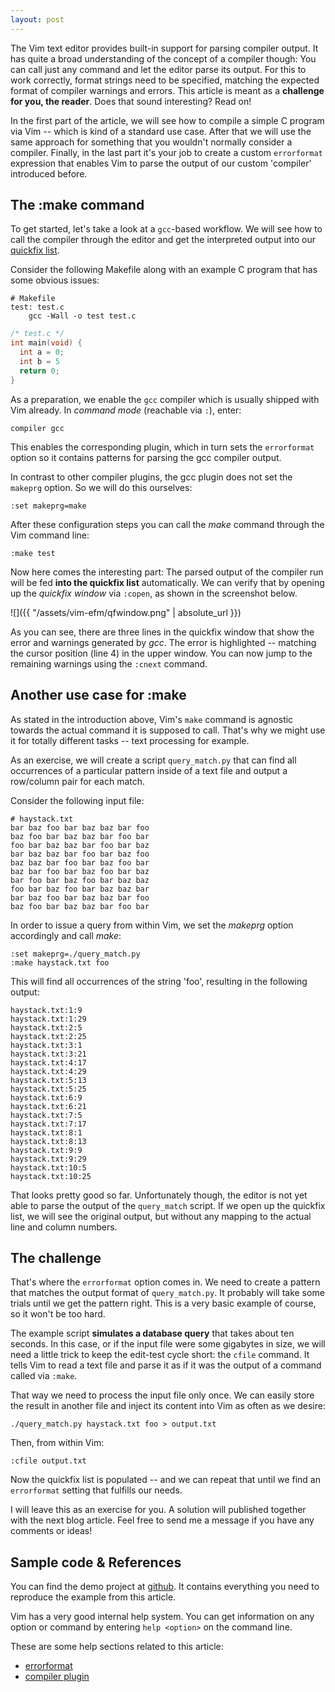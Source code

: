 ```yaml
---
layout: post
---
```


The Vim text editor provides built-in support for parsing compiler output. It has quite a broad understanding of the concept of a compiler though: You can call just any command and let the editor parse its output. For this to work correctly, format strings need to be specified, matching the expected format of compiler warnings and errors. This article is meant as a **challenge for you, the reader**. Does that sound interesting? Read on!

In the first part of the article, we will see how to compile a simple C program via Vim -- which is kind of a standard use case. After that we will use the same approach for something that you wouldn't normally consider a compiler. Finally, in the last part it's your job to create a custom `errorformat` expression that enables Vim to parse the output of our custom 'compiler' introduced before.

## The :make command

To get started, let's take a look at a `gcc`-based workflow. We will see how to call the compiler through the editor and get the interpreted output into our [quickfix list](http://vimdoc.sourceforge.net/htmldoc/quickfix.html).

Consider the following Makefile along with an example C program that has some obvious issues:

```make
# Makefile
test: test.c
	gcc -Wall -o test test.c
```

```c
/* test.c */
int main(void) {
  int a = 0;
  int b = 5
  return 0;
}
```

As a preparation, we enable the `gcc` compiler which is usually shipped with Vim already. In *command mode* (reachable via `:`), enter:
```
compiler gcc
```

This enables the corresponding plugin, which in turn sets the `errorformat` option so it contains patterns for parsing the gcc compiler output.

In contrast to other compiler plugins, the gcc plugin does not set the `makeprg` option.
So we will do this ourselves:
```
:set makeprg=make
```

After these configuration steps you can call the *make* command through the Vim command line:
```
:make test
```

Now here comes the interesting part: The parsed output of the compiler run will be fed **into the quickfix list** automatically. We can verify that by opening up the *quickfix window* via `:copen`, as shown in the screenshot below.

![]({{ "/assets/vim-efm/qfwindow.png" | absolute_url }})

As you can see, there are three lines in the quickfix window that show the error and warnings generated by *gcc*. The error is highlighted -- matching the cursor position (line 4) in the upper window. You can now jump to the remaining warnings using the `:cnext` command.

## Another use case for :make

As stated in the introduction above, Vim's `make` command is agnostic towards the actual command it is supposed to call. That's why we might use it for totally different tasks -- text processing for example.

As an exercise, we will create a script `query_match.py` that can find all occurrences of a particular pattern inside of a text file and output a row/column pair for each match.

Consider the following input file:

```
# haystack.txt
bar baz foo bar baz baz bar foo
baz foo bar baz baz bar foo bar
foo bar baz baz bar foo bar baz
bar baz baz bar foo bar baz foo
baz baz bar foo bar baz foo bar
baz bar foo bar baz foo bar baz
bar foo bar baz foo bar baz baz
foo bar baz foo bar baz baz bar
bar baz foo bar baz baz bar foo
baz foo bar baz baz bar foo bar
```

In order to issue a query from within Vim, we set the *makeprg* option accordingly and call *make*:

```
:set makeprg=./query_match.py
:make haystack.txt foo
```

This will find all occurrences of the string 'foo', resulting in the following output:
```
haystack.txt:1:9
haystack.txt:1:29
haystack.txt:2:5
haystack.txt:2:25
haystack.txt:3:1
haystack.txt:3:21
haystack.txt:4:17
haystack.txt:4:29
haystack.txt:5:13
haystack.txt:5:25
haystack.txt:6:9
haystack.txt:6:21
haystack.txt:7:5
haystack.txt:7:17
haystack.txt:8:1
haystack.txt:8:13
haystack.txt:9:9
haystack.txt:9:29
haystack.txt:10:5
haystack.txt:10:25
```

That looks pretty good so far. Unfortunately though, the editor is not yet able to parse the output of the `query_match` script. If we open up the quickfix list, we will see the original output, but without any mapping to the actual line and column numbers.

## The challenge

That's where the `errorformat` option comes in. We need to create a pattern that matches the output format of `query_match.py`. It probably will take some trials until we get the pattern right. This is a very basic example of course, so it won't be too hard.

The example script **simulates a database query** that takes about ten seconds. In this case, or if the input file were some gigabytes in size, we will need a little trick to keep the edit-test cycle short: the `cfile` command. It tells Vim to read a text file and parse it as if it was the output of a command called via `:make`.

That way we need to process the input file only once. We can easily store the result in another file and inject its content into Vim as often as we desire:

```
./query_match.py haystack.txt foo > output.txt
```

Then, from within Vim:
```
:cfile output.txt
```

Now the quickfix list is populated -- and we can repeat that until we find an `errorformat` setting that fulfills our needs.

I will leave this as an exercise for you. A solution will published together with the next blog article. Feel free to send me a message if you have any comments or ideas!

## Sample code & References

You can find the demo project at [github](https://github.com/ronalterde/vim-efm). It contains everything you need to reproduce the example from this article.

Vim has a very good internal help system. You can get information on any option or command by entering `help <option>` on the command line.

These are some help sections related to this article:
- [errorformat](http://vimdoc.sourceforge.net/htmldoc/quickfix.html#errorformat)
- [compiler plugin](http://vimdoc.sourceforge.net/htmldoc/usr_41.html#write-compiler-plugin)
